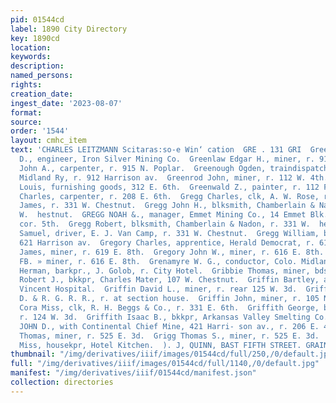 ```yaml
---
pid: 01544cd
label: 1890 City Directory
key: 1890cd
location: 
keywords: 
description: 
named_persons: 
rights: 
creation_date: 
ingest_date: '2023-08-07'
format: 
source: 
order: '1544'
layout: cmhc_item
text: 'CHARLES LEITZMANN Scitaras:so-e Win‘ cation  GRE . 131 GRI  Greenfield George
  D., engineer, Iron Silver Mining Co.  Greenlaw Edgar H., miner, r. 915 N. Poplar.  Greenlaw
  John A., carpenter, r. 915 N. Poplar.  Greenough Ogden, traindispatcher, Colorado
  Midland Ry, r. 912 Harrison av.  Greenrod John, miner, r. 112 W. 4th.  Greenwald
  Louis, furnishing goods, 312 E. 6th.  Greenwald Z., painter, r. 112 Flarrison av.  Greer
  Charles, carpenter, r. 208 E. 6th.  Gregg Charles, clk, A. W. Rose, r. 331 W. Chestnut.  Gregg
  James, r. 331 W. Chestnut.  Gregg John H., blksmith, Chamberlain & Nadon, r. 331
  W.  hestnut.  GREGG NOAH &., manager, Emmet Mining Co., 14 Emmet Blk. Harrison av.,
  cor. 5th.  Gregg Robert, blksmith, Chamberlain & Nadon, r. 331 W.  hestnut.  Gregg
  Samuel, driver, E. J. Van Camp, r. 331 W. Chestnut.  Gregg William, blksmith, r.
  621 Harrison av.  Gregory Charles, apprentice, Herald Democrat, r. 619 EK. 8th.  Gregory
  James, miner, r. 619 E. 8th.  Gregory John W., miner, r. 616 E. 8th.  Gregory William
  FB. » miner, r. 616 E. 8th.  Grenamyre W. G., conductor, Colo. Midland Ry.  Grensing
  Herman, barkpr., J. Golob, r. City Hotel.  Gribbie Thomas, miner, bds. 323 E. 6th.  Grier
  Robert J., bkkpr, Charles Mater, 107 W. Chestnut.  Griffin Bartley, attendant, St.
  Vincent Hospital.  Griffin David L., miner, r. rear 125 W. 3d.  Griffin John, lab.,
  D. & R. G. R. R., r. at section house.  Griffin John, miner, r. 105 N. Toledo av.  Griffith
  Cora Miss, clk, R. H. Beggs & Co., r. 331 E. 6th.  Griffith George, bricklayer,
  r. 124 W. 3d.  Griffith Isaac B., bkkpr, Arkansas Valley Smelting Co., r. 115  8th.  GRIFFITH
  JOHN D., with Continental Chief Mine, 421 Harri- son av., r. 206 E. 4th.  Grigg
  Thomas, miner, r. 525 E. 3d.  Grigg Thomas S., miner, r. 525 E. 3d.  Griggs Lida
  Miss, housekpr, Hotel Kitchen.  ). J, QUINN, BAST FIFTH STREET. GRAINING      '
thumbnail: "/img/derivatives/iiif/images/01544cd/full/250,/0/default.jpg"
full: "/img/derivatives/iiif/images/01544cd/full/1140,/0/default.jpg"
manifest: "/img/derivatives/iiif/01544cd/manifest.json"
collection: directories
---
```

